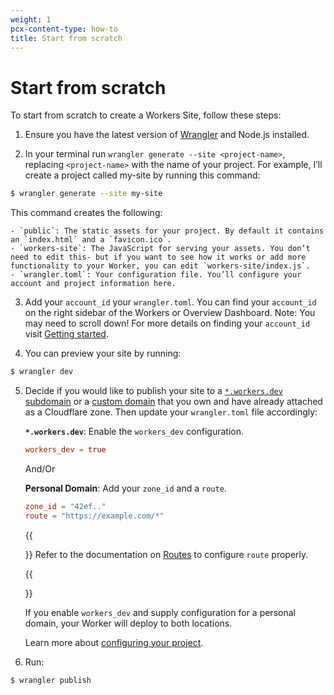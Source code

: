 ```yaml
---
weight: 1
pcx-content-type: how-to
title: Start from scratch
---
```


# Start from scratch

To start from scratch to create a Workers Site, follow these steps:

1. Ensure you have the latest version of [Wrangler](/cli-wrangler/install-update#update) and Node.js installed.

2. In your terminal run `wrangler generate --site <project-name>`, replacing `<project-name>` with the name of your project. For example, I’ll create a project called my-site by running this command:

```sh
$ wrangler generate --site my-site
```

This command creates the following:

    - `public`: The static assets for your project. By default it contains an `index.html` and a `favicon.ico`.
    - `workers-site`: The JavaScript for serving your assets. You don’t need to edit this- but if you want to see how it works or add more functionality to your Worker, you can edit `workers-site/index.js`.
    - `wrangler.toml`: Your configuration file. You’ll configure your account and project information here.

3. Add your `account_id` your `wrangler.toml`. You can find your `account_id` on the right sidebar of the Workers or Overview Dashboard. Note: You may need to scroll down! For more details on finding your `account_id` visit [Getting started](/get-started/guide#6a-obtaining-your-account-id-and-zone-id).

4. You can preview your site by running:

```sh
$ wrangler dev
```

5. Decide if you would like to publish your site to a [`*.workers.dev` subdomain](/get-started/guide#configure-for-deploying-to-workersdev) or a [custom domain](/get-started/guide#optional-configure-for-deploying-to-a-registered-domain) that you own and have already attached as a Cloudflare zone. Then update your `wrangler.toml` file accordingly:

   **`*.workers.dev`**: Enable the `workers_dev` configuration.

   ```toml
   workers_dev = true
   ```

   And/Or

   **Personal Domain**: Add your `zone_id` and a `route`.

   ```toml
   zone_id = "42ef.."
   route = "https://example.com/*"
   ```

   {{<Aside type="note">}}
   Refer to the documentation on [Routes](/platform/routes) to configure `route` properly.

   {{</Aside>}}

   If you enable `workers_dev` and supply configuration for a personal domain, your Worker will deploy to both locations.

   Learn more about [configuring your project](/get-started/guide#7-configure-your-project-for-deployment).

6. Run:

```sh
$ wrangler publish
```